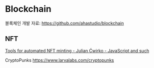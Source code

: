 # Blockchain

블록체인 개발 자료:
<https://github.com/ahastudio/blockchain>

## NFT

[Tools for automated NFT minting - Julian Ćwirko - JavaScript and such](https://www.julian.io/articles/elven-nft-tools.html)

CryptoPunks
<https://www.larvalabs.com/cryptopunks>
